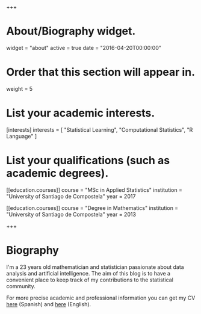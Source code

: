 +++
# About/Biography widget.
widget = "about"
active = true
date = "2016-04-20T00:00:00"

# Order that this section will appear in.
weight = 5

# List your academic interests.
[interests]
  interests = [
    "Statistical Learning",
    "Computational Statistics",
    "R Language"
  ]

# List your qualifications (such as academic degrees).

[[education.courses]]
  course = "MSc in Applied Statistics"
  institution = "University of Santiago de Compostela"
  year = 2017

[[education.courses]]
  course = "Degree in Mathematics"
  institution = "University of Santiago de Compostela"
  year = 2013
 
+++

# Biography
I'm a 23 years old mathematician and statistician passionate about data analysis and artificial intelligence. The aim of this blog is to have a convenient place to keep track of my contributions to the statistical community. 

For more precise academic and professional information you can get my CV [here](https://view.publitas.com/usc-3/cv_spanish/page/1) (Spanish) and [here](https://view.publitas.com/usc-3/cv_spanish/page/1) (English).

